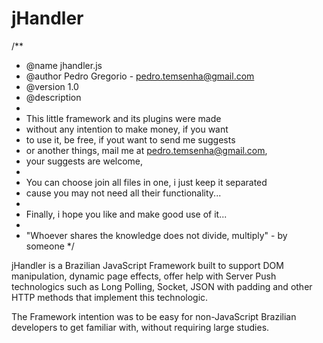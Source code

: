 # jHandler

/**
 * @name jhandler.js
 * @author Pedro Gregorio - pedro.temsenha@gmail.com
 * @version 1.0
 * @description
 *
 * This little framework and its plugins were made
 * without any intention to make money, if you want
 * to use it, be free, if yout want to send me suggests
 * or another things, mail me at pedro.temsenha@gmail.com,
 * your suggests are welcome,
 *
 * You can choose join all files in one, i just keep it separated
 * cause you may not need all their functionality...
 *
 * Finally, i hope you like and make good use of it...
 *
 * "Whoever shares the knowledge does not divide, multiply" - by someone
 */

jHandler is a Brazilian JavaScript Framework built to support DOM manipulation, dynamic page effects, offer help with Server Push technologics such as Long Polling, Socket, JSON with padding and other HTTP methods that implement this technologic.

The Framework intention was to be easy for non-JavaScript Brazilian developers to get familiar with, without requiring large studies.
